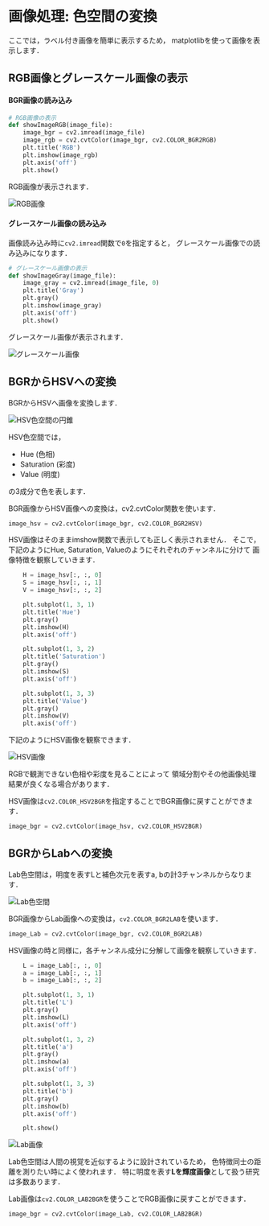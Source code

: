 画像処理: 色空間の変換
====

ここでは，ラベル付き画像を簡単に表示するため，
matplotlibを使って画像を表示します．

## RGB画像とグレースケール画像の表示

#### BGR画像の読み込み

``` Python
# RGB画像の表示
def showImageRGB(image_file):
    image_bgr = cv2.imread(image_file)
    image_rgb = cv2.cvtColor(image_bgr, cv2.COLOR_BGR2RGB)
    plt.title('RGB')
    plt.imshow(image_rgb)
    plt.axis('off')
    plt.show()
```

RGB画像が表示されます．

![RGB画像](images/peppers.png)

#### グレースケール画像の読み込み

画像読み込み時に```cv2.imread```関数で```0```を指定すると，
グレースケール画像での読み込みになります．

``` Python
# グレースケール画像の表示
def showImageGray(image_file):
    image_gray = cv2.imread(image_file, 0)
    plt.title('Gray')
    plt.gray()
    plt.imshow(image_gray)
    plt.axis('off')
    plt.show()
```

グレースケール画像が表示されます．

![グレースケール画像](images/peppers_gray.png)

## BGRからHSVへの変換

BGRからHSVへ画像を変換します．

![HSV色空間の円錐](images/HSV_cone.jpg)

HSV色空間では，

* Hue (色相)
* Saturation (彩度)
* Value (明度)

の3成分で色を表します．

BGR画像からHSV画像への変換は，cv2.cvtColor関数を使います．

``` Python
image_hsv = cv2.cvtColor(image_bgr, cv2.COLOR_BGR2HSV)
```

HSV画像はそのままimshow関数で表示しても正しく表示されません．
そこで，下記のようにHue, Saturation, Valueのようにそれぞれのチャンネルに分けて
画像特徴を観察していきます．

``` Python
    H = image_hsv[:, :, 0]
    S = image_hsv[:, :, 1]
    V = image_hsv[:, :, 2]

    plt.subplot(1, 3, 1)
    plt.title('Hue')
    plt.gray()
    plt.imshow(H)
    plt.axis('off')

    plt.subplot(1, 3, 2)
    plt.title('Saturation')
    plt.gray()
    plt.imshow(S)
    plt.axis('off')

    plt.subplot(1, 3, 3)
    plt.title('Value')
    plt.gray()
    plt.imshow(V)
    plt.axis('off')
```

下記のようにHSV画像を観察できます．

![HSV画像](images/peppers_hsv.png)

RGBで観測できない色相や彩度を見ることによって
領域分割やその他画像処理結果が良くなる場合があります．

HSV画像は```cv2.COLOR_HSV2BGR```を指定することでBGR画像に戻すことができます．

``` Python
image_bgr = cv2.cvtColor(image_hsv, cv2.COLOR_HSV2BGR)
```

## BGRからLabへの変換

Lab色空間は，明度を表すLと補色次元を表すa, bの計3チャンネルからなります．

![Lab色空間](images/LabSpace.png)

BGR画像からLab画像への変換は，```cv2.COLOR_BGR2LAB```を使います．

``` Python
image_Lab = cv2.cvtColor(image_bgr, cv2.COLOR_BGR2LAB)
```

HSV画像の時と同様に，各チャンネル成分に分解して画像を観察していきます．

``` Python
    L = image_Lab[:, :, 0]
    a = image_Lab[:, :, 1]
    b = image_Lab[:, :, 2]

    plt.subplot(1, 3, 1)
    plt.title('L')
    plt.gray()
    plt.imshow(L)
    plt.axis('off')

    plt.subplot(1, 3, 2)
    plt.title('a')
    plt.gray()
    plt.imshow(a)
    plt.axis('off')

    plt.subplot(1, 3, 3)
    plt.title('b')
    plt.gray()
    plt.imshow(b)
    plt.axis('off')

    plt.show()
```

![Lab画像](images/peppers_lab.png)

Lab色空間は人間の視覚を近似するように設計されているため，
色特徴同士の距離を測りたい時によく使われます．
特に明度を表す**Lを輝度画像**として扱う研究は多数あります．

Lab画像は```cv2.COLOR_LAB2BGR```を使うことでRGB画像に戻すことができます．

``` Python
image_bgr = cv2.cvtColor(image_Lab, cv2.COLOR_LAB2BGR)
```
